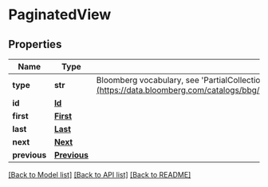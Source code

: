 # PaginatedView

## Properties
Name | Type | Description | Notes
------------ | ------------- | ------------- | -------------
**type** | **str** | Bloomberg vocabulary, see &#x27;PartialCollectionView&#x27; in [https://api.bloomberg.com/eap/ontology#](https://data.bloomberg.com/catalogs/bbg/datasets/beapOntology/snapshots/20200406/distributions/beapOntology.ttl) | 
**id** | [**Id**](Id.md) |  | 
**first** | [**First**](First.md) |  | 
**last** | [**Last**](Last.md) |  | 
**next** | [**Next**](Next.md) |  | [optional] 
**previous** | [**Previous**](Previous.md) |  | [optional] 

[[Back to Model list]](../README.md#documentation-for-models) [[Back to API list]](../README.md#documentation-for-api-endpoints) [[Back to README]](../README.md)

